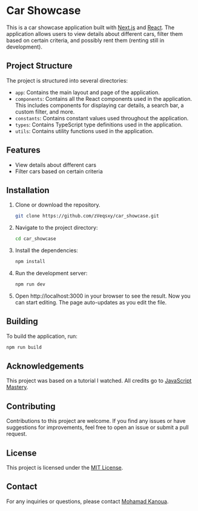 # Car Showcase

This is a car showcase application built with [Next.js](https://nextjs.org/) and [React](https://reactjs.org/). The application allows users to view details about different cars, filter them based on certain criteria, and possibly rent them (renting still in development).

## Project Structure

The project is structured into several directories:

- `app`: Contains the main layout and page of the application.
- `components`: Contains all the React components used in the application. This includes components for displaying car details, a search bar, a custom filter, and more.
- `constants`: Contains constant values used throughout the application.
- `types`: Contains TypeScript type definitions used in the application.
- `utils`: Contains utility functions used in the application.

## Features

- View details about different cars
- Filter cars based on certain criteria

## Installation

1. Clone or download the repository.

   ```bash
   git clone https://github.com/zVeqsxy/car_showcase.git
   ```

2. Navigate to the project directory:

   ```bash
   cd car_showcase
   ```

3. Install the dependencies:

   ```bash
   npm install
   ```

4. Run the development server:

   ```bash
   npm run dev
   ```

5. Open http://localhost:3000 in your browser to see the result. Now you can start editing. The page auto-updates as you edit the file.

## Building

To build the application, run:

```bash
npm run build
```

## Acknowledgements

This project was based on a tutorial I watched. All credits go to [JavaScript Mastery](https://www.youtube.com/watch?v=pUNSHPyVryU).

## Contributing

Contributions to this project are welcome. If you find any issues or have suggestions for improvements, feel free to open an issue or submit a pull request.

## License

This project is licensed under the [MIT License](LICENSE).

## Contact

For any inquiries or questions, please contact [Mohamad Kanoua](mailto:Reyhamudi609@gmail.com).
